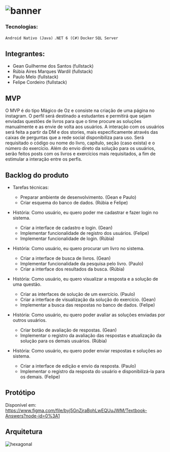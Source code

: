 # ![banner](https://user-images.githubusercontent.com/81477445/172537390-78c913e9-4c7a-4b68-8473-631097c7ca54.png)

### Tecnologias: 

`Android Nativo (Java)`
`.NET 6 (C#)`
`Docker`
`SQL Server`

## Integrantes: 

- Gean Guilherme dos Santos (fullstack)
- Rúbia Aires Marques Wardil (fullstack)
- Paulo Melo (fullstack)
- Felipe Cordeiro (fullstack)

## MVP

 O MVP é do tipo Mágico de Oz e consiste na criação de uma página no instagram.
O perfil será destinado a estudantes e permitirá que sejam enviadas questões de livros para que o time procure as soluções manualmente e as envie de volta aos usuários. A interação com os usuários será feita a partir da DM e dos stories, mais especificamente através das caixas de perguntas que a rede social disponibiliza para uso.
Será requisitado o código ou nome do livro, capítulo, seção (caso exista) e o número do exercício.
Além do envio direto da solução para os usuários, serão feitos posts com os livros e exercícios mais requisitados, a fim de estimular a interação entre os perfis.

## Backlog do produto 

- Tarefas técnicas:

	- Preparar ambiente de desenvolvimento. (Gean e Paulo)
	- Criar esquema do banco de dados. (Rúbia e Felipe)

- História: Como usuário, eu quero poder me cadastrar e fazer login no sistema. 

	- Criar a interface de cadastro e login. (Gean)  
	- Implementar funcionalidade de registro dos usuários. (Felipe)  
	- Implementar funcionalidade de login. (Rúbia)  

- História: Como usuário, eu quero procurar um livro no sistema. 

	- Criar a interface de busca de livros. (Gean)  
	- Implementar funcionalidade da pesquisa pelo livro. (Paulo)
	- Criar a interface dos resultados da busca. (Rúbia)  
	
- História: Como usuário, eu quero visualizar a resposta e a solução de uma questão. 

	- Criar as interfaces de solução de um exercício. (Paulo)  
	- Criar a interface de visualização da solução do exercício. (Gean)
	- Implementar a busca das respostas no banco de dados. (Felipe) 

- História: Como usuário, eu quero poder avaliar as soluções enviadas por outros usuários. 

	- Criar botão de avaliação de respostas. (Gean) 
	- Implementar o registro da avaliação das respostas e atualização da solução para os demais usuários. (Rúbia)

- História: Como usuário, eu quero poder enviar respostas e soluções ao sistema. 

	- Criar a interface de edição e envio da resposta. (Paulo) 
	- Implementar o registro da resposta do usuário e disponibilizá-la para os demais. (Felipe)

## Protótipo

Disponível em: https://www.figma.com/file/byj5GnZjraBohLwEQUuJWM/Textbook-Answers?node-id=0%3A1

## Arquitetura

![hexagonal](https://user-images.githubusercontent.com/81477445/172554731-05405e11-19c4-4b86-a3ec-2c3c08246883.png)

